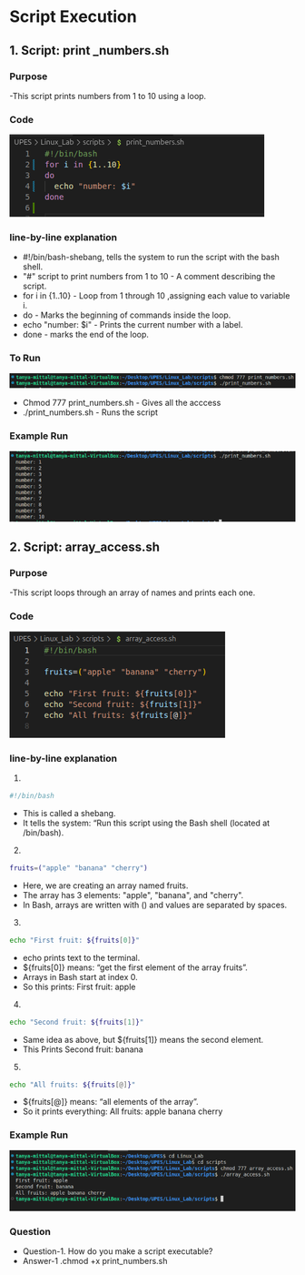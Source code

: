 # Script Execution 

## 1. Script: print _numbers.sh
### Purpose
-This script prints numbers from 1 to 10 using a loop.

### Code 
![Image](./images2/S1.png)

### line-by-line explanation

- #!/bin/bash-shebang, tells the system to run the script with the bash shell.
- "#" script to print numbers from 1 to 10 - A comment describing the script.
- for i in {1..10} - Loop from 1 through 10 ,assigning each value to variable i.
- do - Marks the beginning of commands inside the loop.
- echo "number: $i" - Prints the current number with a label.
- done - marks the end of the loop.

### To Run 
![Image](./images2/S2.png)

- Chmod 777 print_numbers.sh - Gives all the acccess
- ./print_numbers.sh - Runs the script

### Example Run
![images](./images2/S3.png)

## 2. Script: array_access.sh

### Purpose
-This script loops through an array of names and prints each one.

### Code 
![images](./images2/S4.png)

### line-by-line explanation

1. 
```bash
#!/bin/bash
```

- This is called a shebang.
- It tells the system: “Run this script using the Bash shell (located at /bin/bash).

2. 
```bash
fruits=("apple" "banana" "cherry")
```

- Here, we are creating an array named fruits.
-  The array has 3 elements: "apple", "banana", and "cherry".
- In Bash, arrays are written with () and values are separated by spaces.

3. 
```bash
echo "First fruit: ${fruits[0]}"
```
- echo prints text to the terminal.
- ${fruits[0]} means: “get the first element of the array fruits”.
- Arrays in Bash start at index 0.
- So this prints:
 First fruit: apple

4. 
```bash
echo "Second fruit: ${fruits[1]}"
```

- Same idea as above, but ${fruits[1]} means the second element.
- This Prints 
 Second fruit: banana

5. 
```bash
echo "All fruits: ${fruits[@]}"
```

- ${fruits[@]} means: “all elements of the array”.
- So it prints everything:
 All fruits: apple banana cherry


### Example Run

![images](./images2/S5.png)

### Question

- Question-1. How do you make a script executable?
- Answer-1 .chmod +x print_numbers.sh